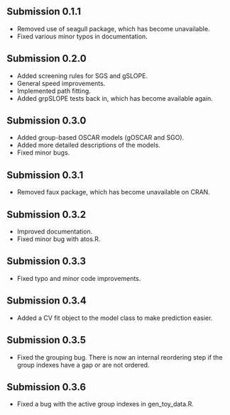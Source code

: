 ## Submission 0.1.1
* Removed use of seagull package, which has become unavailable. 
* Fixed various minor typos in documentation.

## Submission 0.2.0
* Added screening rules for SGS and gSLOPE.
* General speed improvements.
* Implemented path fitting.
* Added grpSLOPE tests back in, which has become available again.

## Submission 0.3.0
* Added group-based OSCAR models (gOSCAR and SGO).
* Added more detailed descriptions of the models.
* Fixed minor bugs.

## Submission 0.3.1
* Removed faux package, which has become unavailable on CRAN.

## Submission 0.3.2
* Improved documentation.
* Fixed minor bug with atos.R.

## Submission 0.3.3
* Fixed typo and minor code improvements.

## Submission 0.3.4
* Added a CV fit object to the model class to make prediction easier.

## Submission 0.3.5
* Fixed the grouping bug. There is now an internal reordering step if the group indexes have a gap or are not ordered.

## Submission 0.3.6
* Fixed a bug with the active group indexes in gen_toy_data.R.